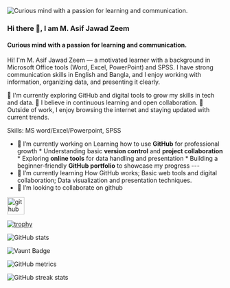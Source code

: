 ![Curious mind with a passion for learning and communication.](https://i.postimg.cc/MpjSrvrG/Chat-GPT-Image-May-10-2025-01-41-35-PM.png)
### Hi there 👋, I am M. Asif Jawad Zeem
#### Curious mind with a passion for learning and communication.


Hi! I'm M. Asif Jawad Zeem — a motivated learner with a background in Microsoft Office tools (Word, Excel, PowerPoint) and SPSS. I have strong communication skills in English and Bangla, and I enjoy working with information, organizing data, and presenting it clearly.

🔹 I'm currently exploring GitHub and digital tools to grow my skills in tech and data.
🔹 I believe in continuous learning and open collaboration.
🔹 Outside of work, I enjoy browsing the internet and staying updated with current trends.

Skills: MS word/Excel/Powerpoint, SPSS

- 🔭 I’m currently working on  Learning how to use **GitHub** for professional growth * Understanding basic **version control** and **project collaboration** * Exploring **online tools** for data handling and presentation * Building a beginner-friendly **GitHub portfolio** to showcase my progress  ---  
- 🌱 I’m currently learning How GitHub works;  Basic web tools and digital collaboration;  Data visualization and presentation techniques. 
- 👯 I’m looking to collaborate on github 


[<img src='https://cdn.jsdelivr.net/npm/simple-icons@3.0.1/icons/github.svg' alt='github' height='40'>](https://github.com/MAsifJZ)  

[![trophy](https://github-profile-trophy.vercel.app/?username=MAsifJZ)](https://github.com/ryo-ma/github-profile-trophy)

![GitHub stats](https://github-readme-stats.vercel.app/api?username=MAsifJZ&show_icons=true&count_private=true)  

![Vaunt Badge](https://api.vaunt.dev/v1/github/entities/MAsifJZ/contributions?format=svg&private=true)  

![GitHub metrics](https://metrics.lecoq.io/MAsifJZ)  

![GitHub streak stats](https://streak-stats.demolab.com/?user=MAsifJZ)  



